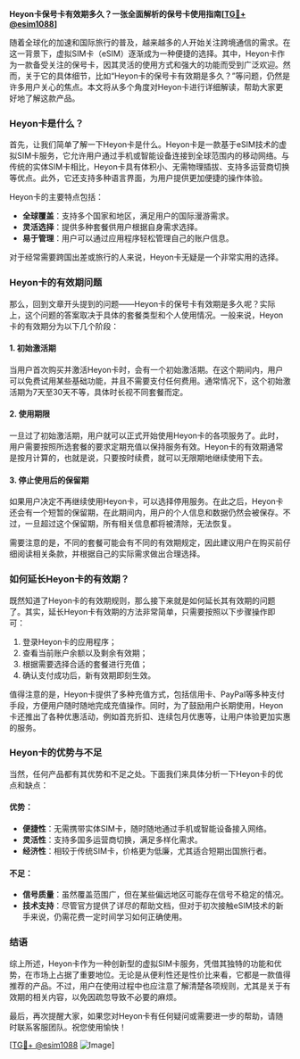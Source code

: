 **Heyon卡保号卡有效期多久？一张全面解析的保号卡使用指南[[TG💪+ @esim1088](https://t.me/s/esim1088)]**

随着全球化的加速和国际旅行的普及，越来越多的人开始关注跨境通信的需求。在这一背景下，虚拟SIM卡（eSIM）逐渐成为一种便捷的选择。其中，Heyon卡作为一款备受关注的保号卡，因其灵活的使用方式和强大的功能而受到广泛欢迎。然而，关于它的具体细节，比如“Heyon卡的保号卡有效期是多久？”等问题，仍然是许多用户关心的焦点。本文将从多个角度对Heyon卡进行详细解读，帮助大家更好地了解这款产品。

### Heyon卡是什么？

首先，让我们简单了解一下Heyon卡是什么。Heyon卡是一款基于eSIM技术的虚拟SIM卡服务，它允许用户通过手机或智能设备连接到全球范围内的移动网络。与传统的实体SIM卡相比，Heyon卡具有体积小、无需物理插拔、支持多运营商切换等优点。此外，它还支持多种语言界面，为用户提供更加便捷的操作体验。

Heyon卡的主要特点包括：

- **全球覆盖**：支持多个国家和地区，满足用户的国际漫游需求。
- **灵活选择**：提供多种套餐供用户根据自身需求选择。
- **易于管理**：用户可以通过应用程序轻松管理自己的账户信息。

对于经常需要跨国出差或旅行的人来说，Heyon卡无疑是一个非常实用的选择。

### Heyon卡的有效期问题

那么，回到文章开头提到的问题——Heyon卡的保号卡有效期是多久呢？实际上，这个问题的答案取决于具体的套餐类型和个人使用情况。一般来说，Heyon卡的有效期分为以下几个阶段：

#### 1. 初始激活期
当用户首次购买并激活Heyon卡时，会有一个初始激活期。在这个期间内，用户可以免费试用某些基础功能，并且不需要支付任何费用。通常情况下，这个初始激活期为7天至30天不等，具体时长视不同套餐而定。

#### 2. 使用期限
一旦过了初始激活期，用户就可以正式开始使用Heyon卡的各项服务了。此时，用户需要按照所选套餐的要求定期充值以保持服务有效。Heyon卡的有效期通常是按月计算的，也就是说，只要按时续费，就可以无限期地继续使用下去。

#### 3. 停止使用后的保留期
如果用户决定不再继续使用Heyon卡，可以选择停用服务。在此之后，Heyon卡还会有一个短暂的保留期，在此期间内，用户的个人信息和数据仍然会被保存。不过，一旦超过这个保留期，所有相关信息都将被清除，无法恢复。

需要注意的是，不同的套餐可能会有不同的有效期规定，因此建议用户在购买前仔细阅读相关条款，并根据自己的实际需求做出合理选择。

### 如何延长Heyon卡的有效期？

既然知道了Heyon卡的有效期规则，那么接下来就是如何延长其有效期的问题了。其实，延长Heyon卡有效期的方法非常简单，只需要按照以下步骤操作即可：

1. 登录Heyon卡的应用程序；
2. 查看当前账户余额以及剩余有效期；
3. 根据需要选择合适的套餐进行充值；
4. 确认支付成功后，新有效期即刻生效。

值得注意的是，Heyon卡提供了多种充值方式，包括信用卡、PayPal等多种支付手段，方便用户随时随地完成充值操作。同时，为了鼓励用户长期使用，Heyon卡还推出了各种优惠活动，例如首充折扣、连续包月优惠等，让用户体验更加实惠的服务。

### Heyon卡的优势与不足

当然，任何产品都有其优势和不足之处。下面我们来具体分析一下Heyon卡的优点和缺点：

#### 优势：
- **便捷性**：无需携带实体SIM卡，随时随地通过手机或智能设备接入网络。
- **灵活性**：支持多国多运营商切换，满足多样化需求。
- **经济性**：相较于传统SIM卡，价格更为低廉，尤其适合短期出国旅行者。

#### 不足：
- **信号质量**：虽然覆盖范围广，但在某些偏远地区可能存在信号不稳定的情况。
- **技术支持**：尽管官方提供了详尽的帮助文档，但对于初次接触eSIM技术的新手来说，仍需花费一定时间学习如何正确使用。

### 结语

综上所述，Heyon卡作为一种创新型的虚拟SIM卡服务，凭借其独特的功能和优势，在市场上占据了重要地位。无论是从便利性还是性价比来看，它都是一款值得推荐的产品。不过，用户在使用过程中也应注意了解清楚各项规则，尤其是关于有效期的相关内容，以免因疏忽导致不必要的麻烦。

最后，再次提醒大家，如果您对Heyon卡有任何疑问或需要进一步的帮助，请随时联系客服团队。祝您使用愉快！

[[TG💪+ @esim1088](https://t.me/s/esim1088) ![Image](https://i.postimg.cc/4NQfJmqS/Snipaste-2025-05-13-00-14-12.png)]